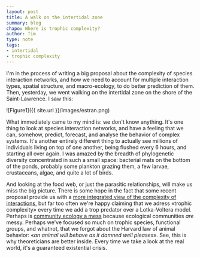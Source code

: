 ```yaml
---
layout: post
title: A walk on the intertidal zone
summary: blog
chapo: Where is trophic complexity?
author: Tim
type: note
tags:
- intertidal
- trophic complexity
---
```


I'm in the process of writing a big proposal about the complexity of species interaction networks, and how we need to account for multiple interaction types, spatial structure, and macro-ecology, to do better prediction of them. Then, yesterday, we went walking on the intertidal zone on the shore of the Saint-Lawrence. I saw this:

![Figure1]({{ site.url }}/images/estran.png)

What immediately came to my mind is: we don't know anything. It's one thing to look at species interaction networks, and have a feeling that we can, somehow, predict, forecast, and analyse the behavior of complex systems. It's another entirely different thing to actually see millions of individuals living on top of one another, being flushed every 6 hours, and starting all over again. I was amazed by the breadth of phylogenetic diversity concentrated in such a small space: bacterial mats on the bottom of the ponds, probably some plankton grazing them, a few larvae, crustaceans, algae, and quite a lot of birds.

And looking at the food web, or just the parasitic relationships, will make us miss the big picture. There is some hope in the fact that some recent proposal provide us with a [more integrated view of the complexity of interactions](http://onlinelibrary.wiley.com/doi/10.1111/j.1461-0248.2011.01732.x/abstract), but far too often we're happy claiming that we adress «trophic complexity» every time we add a trop predator over a Lotka-Voltera model. Perhaps is [community ecology a mess](http://www.jstor.org/discover/10.2307/3546712?uid=3739464&uid=2129&uid=2&uid=70&uid=3737720&uid=4&sid=56308801943) because ecological communities *are* messy. Perhaps we've focused so much on trophic species, functional groups, and whatnot, that we forgot about the Harvard law of animal behavior: «*an animal will behave as it damned well pleases*». See, this is why theoreticians are better inside. Every time we take a look at the real world, it's a guaranteed existential crisis.
